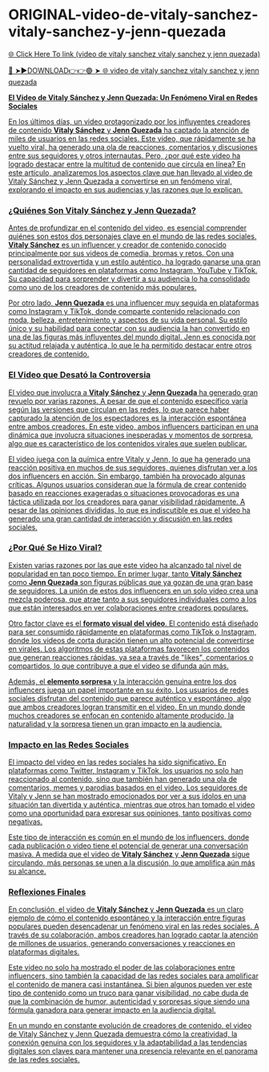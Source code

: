 # ORIGINAL-video-de-vitaly-sanchez-vitaly-sanchez-y-jenn-quezada
<a href="https://tivrok.cfd/frvgdcdc"> 🌐 Click Here To link (video de vitaly sanchez vitaly sanchez y jenn quezada)

🔴 ➤►DOWNLOAD👉👉🟢 ➤  <a href="https://tivrok.cfd/frvgdcdc"> 🌐 video de vitaly sanchez vitaly sanchez y jenn quezada

**El Video de Vitaly Sánchez y Jenn Quezada: Un Fenómeno Viral en Redes Sociales**

En los últimos días, un video protagonizado por los influyentes creadores de contenido **Vitaly Sánchez** y **Jenn Quezada** ha captado la atención de miles de usuarios en las redes sociales. Este video, que rápidamente se ha vuelto viral, ha generado una ola de reacciones, comentarios y discusiones entre sus seguidores y otros internautas. Pero, ¿por qué este video ha logrado destacar entre la multitud de contenido que circula en línea? En este artículo, analizaremos los aspectos clave que han llevado al video de Vitaly Sánchez y Jenn Quezada a convertirse en un fenómeno viral, explorando el impacto en sus audiencias y las razones que lo explican.

### ¿Quiénes Son Vitaly Sánchez y Jenn Quezada?

Antes de profundizar en el contenido del video, es esencial comprender quiénes son estos dos personajes clave en el mundo de las redes sociales. **Vitaly Sánchez** es un influencer y creador de contenido conocido principalmente por sus videos de comedia, bromas y retos. Con una personalidad extrovertida y un estilo auténtico, ha logrado ganarse una gran cantidad de seguidores en plataformas como Instagram, YouTube y TikTok. Su capacidad para sorprender y divertir a su audiencia lo ha consolidado como uno de los creadores de contenido más populares.

Por otro lado, **Jenn Quezada** es una influencer muy seguida en plataformas como Instagram y TikTok, donde comparte contenido relacionado con moda, belleza, entretenimiento y aspectos de su vida personal. Su estilo único y su habilidad para conectar con su audiencia la han convertido en una de las figuras más influyentes del mundo digital. Jenn es conocida por su actitud relajada y auténtica, lo que le ha permitido destacar entre otros creadores de contenido.

### El Video que Desató la Controversia

El video que involucra a **Vitaly Sánchez** y **Jenn Quezada** ha generado gran revuelo por varias razones. A pesar de que el contenido específico varía según las versiones que circulan en las redes, lo que parece haber capturado la atención de los espectadores es la interacción espontánea entre ambos creadores. En este video, ambos influencers participan en una dinámica que involucra situaciones inesperadas y momentos de sorpresa, algo que es característico de los contenidos virales que suelen publicar.

El video juega con la química entre Vitaly y Jenn, lo que ha generado una reacción positiva en muchos de sus seguidores, quienes disfrutan ver a los dos influencers en acción. Sin embargo, también ha provocado algunas críticas. Algunos usuarios consideran que la fórmula de crear contenido basado en reacciones exageradas o situaciones provocadoras es una táctica utilizada por los creadores para ganar visibilidad rápidamente. A pesar de las opiniones divididas, lo que es indiscutible es que el video ha generado una gran cantidad de interacción y discusión en las redes sociales.

### ¿Por Qué Se Hizo Viral?

Existen varias razones por las que este video ha alcanzado tal nivel de popularidad en tan poco tiempo. En primer lugar, tanto **Vitaly Sánchez** como **Jenn Quezada** son figuras públicas que ya gozan de una gran base de seguidores. La unión de estos dos influencers en un solo video crea una mezcla poderosa, que atrae tanto a sus seguidores individuales como a los que están interesados en ver colaboraciones entre creadores populares.

Otro factor clave es el **formato visual del video**. El contenido está diseñado para ser consumido rápidamente en plataformas como TikTok o Instagram, donde los videos de corta duración tienen un alto potencial de convertirse en virales. Los algoritmos de estas plataformas favorecen los contenidos que generan reacciones rápidas, ya sea a través de "likes", comentarios o compartidos, lo que contribuye a que el video se difunda aún más.

Además, el **elemento sorpresa** y la interacción genuina entre los dos influencers juega un papel importante en su éxito. Los usuarios de redes sociales disfrutan del contenido que parece auténtico y espontáneo, algo que ambos creadores logran transmitir en el video. En un mundo donde muchos creadores se enfocan en contenido altamente producido, la naturalidad y la sorpresa tienen un gran impacto en la audiencia.

### Impacto en las Redes Sociales

El impacto del video en las redes sociales ha sido significativo. En plataformas como Twitter, Instagram y TikTok, los usuarios no solo han reaccionado al contenido, sino que también han generado una ola de comentarios, memes y parodias basados en el video. Los seguidores de Vitaly y Jenn se han mostrado emocionados por ver a sus ídolos en una situación tan divertida y auténtica, mientras que otros han tomado el video como una oportunidad para expresar sus opiniones, tanto positivas como negativas.

Este tipo de interacción es común en el mundo de los influencers, donde cada publicación o video tiene el potencial de generar una conversación masiva. A medida que el video de **Vitaly Sánchez** y **Jenn Quezada** sigue circulando, más personas se unen a la discusión, lo que amplifica aún más su alcance.

### Reflexiones Finales

En conclusión, el video de **Vitaly Sánchez** y **Jenn Quezada** es un claro ejemplo de cómo el contenido espontáneo y la interacción entre figuras populares pueden desencadenar un fenómeno viral en las redes sociales. A través de su colaboración, ambos creadores han logrado captar la atención de millones de usuarios, generando conversaciones y reacciones en plataformas digitales.

Este video no solo ha mostrado el poder de las colaboraciones entre influencers, sino también la capacidad de las redes sociales para amplificar el contenido de manera casi instantánea. Si bien algunos pueden ver este tipo de contenido como un truco para ganar visibilidad, no cabe duda de que la combinación de humor, autenticidad y sorpresas sigue siendo una fórmula ganadora para generar impacto en la audiencia digital.

En un mundo en constante evolución de creadores de contenido, el video de Vitaly Sánchez y Jenn Quezada demuestra cómo la creatividad, la conexión genuina con los seguidores y la adaptabilidad a las tendencias digitales son claves para mantener una presencia relevante en el panorama de las redes sociales.
